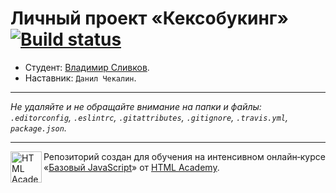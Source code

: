 # Личный проект «Кексобукинг» [![Build status][travis-image]][travis-url]

* Студент: [Владимир Сливков](https://up.htmlacademy.ru/javascript/11/user/578683).
* Наставник: `Данил Чекалин`.

---

_Не удаляйте и не обращайте внимание на папки и файлы:_<br>
_`.editorconfig`, `.eslintrc`, `.gitattributes`, `.gitignore`, `.travis.yml`, `package.json`._

---

<a href="https://htmlacademy.ru/intensive/javascript"><img align="left" width="50" height="50" title="HTML Academy" src="https://up.htmlacademy.ru/static/img/intensive/javascript/logo-for-github.svg"></a>

Репозиторий создан для обучения на интенсивном онлайн‑курсе «[Базовый JavaScript](https://htmlacademy.ru/intensive/javascript)» от [HTML Academy](https://htmlacademy.ru).

[travis-image]: https://travis-ci.org/htmlacademy-javascript/578683-keksobooking.svg?branch=master
[travis-url]: https://travis-ci.org/htmlacademy-javascript/578683-keksobooking
